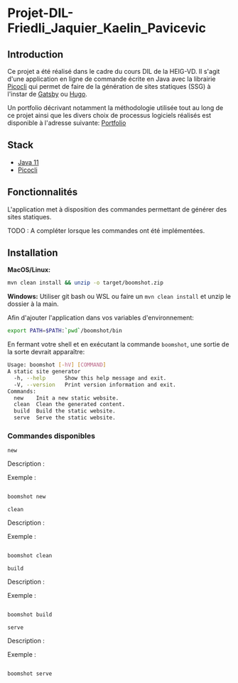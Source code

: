 # Projet-DIL-Friedli_Jaquier_Kaelin_Pavicevic

## Introduction
Ce projet a été réalisé dans le cadre du cours DIL de la HEIG-VD. Il s'agit d'une application en ligne de commande écrite en Java avec la librairie [Picocli](https://picocli.info/) qui permet de faire de la génération de sites statiques (SSG) à l'instar de [Gatsby](https://www.gatsbyjs.com/) ou [Hugo](https://gohugo.io/).

Un portfolio décrivant notamment la méthodologie utilisée tout au long de ce projet ainsi que les divers choix de processus logiciels réalisés est disponible à l'adresse suivante: [Portfolio](https://github.com/dil-classroom/projet-friedli_jaquier_kaelin_pavicevic/wiki/Portfolio)

## Stack

* [Java 11](https://adoptium.net/?variant=openjdk11&jvmVariant=hotspot)
* [Picocli](https://picocli.info/)

## Fonctionnalités

L'application met à disposition des commandes permettant de générer des sites statiques.

TODO : A compléter lorsque les commandes ont été implémentées.

## Installation

**MacOS/Linux:**

```bash
mvn clean install && unzip -o target/boomshot.zip
```

**Windows:** Utiliser git bash ou WSL ou faire un ``mvn clean install`` et unzip 
le dossier à la main.

Afin d'ajouter l'application dans vos variables d'environnement:

```bash
export PATH=$PATH:`pwd`/boomshot/bin
```

En fermant votre shell et en exécutant la commande ``boomshot``, une sortie de la 
sorte devrait apparaître:

```bash
Usage: boomshot [-hV] [COMMAND]
A static site generator
  -h, --help      Show this help message and exit.
  -V, --version   Print version information and exit.
Commands:
  new    Init a new static website.
  clean  Clean the generated content.
  build  Build the static website.
  serve  Serve the static website.
```

### Commandes disponibles

`new`

Description :

Exemple :

```bash

boomshot new

```

`clean`

Description :

Exemple :

```bash

boomshot clean

```

`build`

Description :

Exemple :

```bash

boomshot build

```

`serve`

Description :

Exemple :

```bash

boomshot serve

```